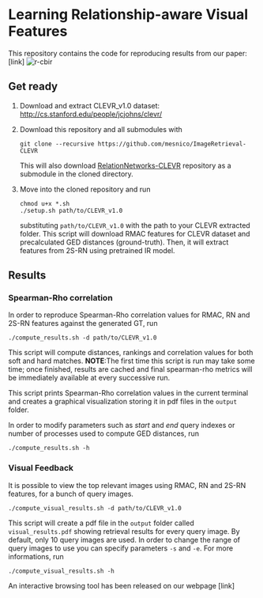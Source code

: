 # Learning Relationship-aware Visual Features
This repository contains the code for reproducing results from our paper: [link]
![r-cbir](https://user-images.githubusercontent.com/25117311/45022838-7e171f80-b035-11e8-8b2c-2842582291c6.png)
## Get ready
1.  Download and extract CLEVR_v1.0 dataset: http://cs.stanford.edu/people/jcjohns/clevr/

2. Download this repository and all submodules with 
    ```
    git clone --recursive https://github.com/mesnico/ImageRetrieval-CLEVR
    ```
    This will also download [RelationNetworks-CLEVR](https://github.com/mesnico/RelationNetworks-CLEVR) repository as a submodule in the cloned directory.
    
3. Move into the cloned repository and run 
    ```
    chmod u+x *.sh
    ./setup.sh path/to/CLEVR_v1.0
    ```
    substituting ```path/to/CLEVR_v1.0``` with the path to your CLEVR extracted folder. This script will download RMAC features for CLEVR dataset and precalculated GED distances (ground-truth). Then, it will extract features from 2S-RN using pretrained IR model.
 
    
## Results
### Spearman-Rho correlation
In order to reproduce Spearman-Rho correlation values for RMAC, RN and 2S-RN features against the generated GT, run
```
./compute_results.sh -d path/to/CLEVR_v1.0
```
This script will compute distances, rankings and correlation values for both soft and hard matches.
**NOTE**:The first time this script is run may take some time; once finished, results are cached and final spearman-rho metrics will be immediately available at every successive run.

This script prints Spearman-Rho correlation values in the current terminal and creates a graphical visualization storing it in pdf files in the ```output``` folder.

In order to modify parameters such as *start* and *end* query indexes or number of processes used to compute GED distances, run 
```
./compute_results.sh -h
```

### Visual Feedback
It is possible to view the top relevant images using RMAC, RN and 2S-RN features, for a bunch of query images.
```
./compute_visual_results.sh -d path/to/CLEVR_v1.0
```
This script will create a pdf file in the ```output``` folder called ```visual_results.pdf``` showing retrieval results for every query image.
By default, only 10 query images are used. In order to change the range of query images to use you can specify parameters ```-s``` and ```-e```. For more informations, run
```
./compute_visual_results.sh -h
```

An interactive browsing tool has been released on our webpage [link]
